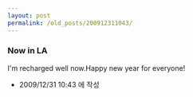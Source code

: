 ```yaml
---
layout: post
permalink: /old_posts/200912311043/
---
```


### Now in LA

I'm recharged well now.Happy new year for everyone!



- 2009/12/31 10:43 에 작성